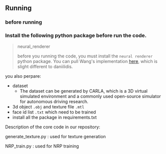 ## Running

### before running

### Install the following python package before run the code.

> neural_renderer 
>
> [neural renderer]: https://github.com/daniilidis-group/neural_renderer.git	"neural renderer"
>
> before you running the code, you must install the `neural renderer` python package. You can pull Wang's implementation [here](https://github.com/winterwindwang/neural_renderer), which is slight different to daniilidis.

you also perpare:
- dataset
  + The dataset can be generated by CARLA, which is a 3D virtual simulated environment and a commonly used 
  open-source simulator for autonomous driving research.
- 3d object `.obj` and texture file `.mtl`
- face id list `.txt` which need to be trained
- install all the package in requirements.txt

Description of the core code in our repository:

generate_texture.py : used for texture generation

NRP_train.py : used for NRP training
